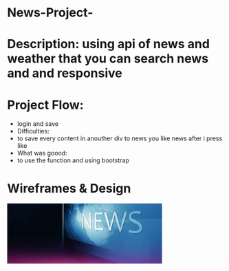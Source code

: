 # News-Project-

# Description: using api of news and weather that you can search news and and responsive
# Project Flow: 
* login and save
* Difficulties: 
* to save every content in anouther div to news you like news after i press like
* What was goood:
* to use the function and using bootstrap
# Wireframes & Design
![Wireframe - 1](./image/images.jpg)


